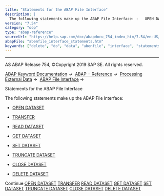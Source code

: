 ```yaml
---
title: "Statements for the ABAP File Interface"
description: |
  The following statements make up the ABAP File Interface: -   OPEN DATASET(https://help.sap.com/doc/abapdocu_754_index_htm/7.54/en-US/abapopen_dataset.htm) -   TRANSFER(https://help.sap.com/doc/abapdocu_754_index_htm/7.54/en-US/abaptransfer.htm) -   READ DATASET(https://help.sap.com/doc/abapdo
version: "7.54"
category: "oop"
type: "abap-reference"
sourceUrl: "https://help.sap.com/doc/abapdocu_754_index_htm/7.54/en-US/abenfile_interface_statements.htm"
abapFile: "abenfile_interface_statements.htm"
keywords: ["delete", "do", "data", "abenfile", "interface", "statements"]
---
```


* * *

AS ABAP Release 754, ©Copyright 2019 SAP SE. All rights reserved.

[ABAP Keyword Documentation](https://help.sap.com/doc/abapdocu_754_index_htm/7.54/en-US/abenabap.htm) →  [ABAP − Reference](https://help.sap.com/doc/abapdocu_754_index_htm/7.54/en-US/abenabap_reference.htm) →  [Processing External Data](https://help.sap.com/doc/abapdocu_754_index_htm/7.54/en-US/abenabap_language_external_data.htm) →  [ABAP File Interface](https://help.sap.com/doc/abapdocu_754_index_htm/7.54/en-US/abenabap_language_files.htm) → 

Statements for the ABAP File Interface

The following statements make up the ABAP File Interface:

-   [OPEN DATASET](https://help.sap.com/doc/abapdocu_754_index_htm/7.54/en-US/abapopen_dataset.htm)
    

-   [TRANSFER](https://help.sap.com/doc/abapdocu_754_index_htm/7.54/en-US/abaptransfer.htm)
    

-   [READ DATASET](https://help.sap.com/doc/abapdocu_754_index_htm/7.54/en-US/abapread_dataset.htm)
    

-   [GET DATASET](https://help.sap.com/doc/abapdocu_754_index_htm/7.54/en-US/abapget_dataset.htm)
    

-   [SET DATASET](https://help.sap.com/doc/abapdocu_754_index_htm/7.54/en-US/abapset_dataset.htm)
    

-   [TRUNCATE DATASET](https://help.sap.com/doc/abapdocu_754_index_htm/7.54/en-US/abaptruncate.htm)
    

-   [CLOSE DATASET](https://help.sap.com/doc/abapdocu_754_index_htm/7.54/en-US/abapclose_dataset.htm)
    

-   [DELETE DATASET](https://help.sap.com/doc/abapdocu_754_index_htm/7.54/en-US/abapdelete_dataset.htm)

Continue
[OPEN DATASET](https://help.sap.com/doc/abapdocu_754_index_htm/7.54/en-US/abapopen_dataset.htm)
[TRANSFER](https://help.sap.com/doc/abapdocu_754_index_htm/7.54/en-US/abaptransfer.htm)
[READ DATASET](https://help.sap.com/doc/abapdocu_754_index_htm/7.54/en-US/abapread_dataset.htm)
[GET DATASET](https://help.sap.com/doc/abapdocu_754_index_htm/7.54/en-US/abapget_dataset.htm)
[SET DATASET](https://help.sap.com/doc/abapdocu_754_index_htm/7.54/en-US/abapset_dataset.htm)
[TRUNCATE DATASET](https://help.sap.com/doc/abapdocu_754_index_htm/7.54/en-US/abaptruncate.htm)
[CLOSE DATASET](https://help.sap.com/doc/abapdocu_754_index_htm/7.54/en-US/abapclose_dataset.htm)
[DELETE DATASET](https://help.sap.com/doc/abapdocu_754_index_htm/7.54/en-US/abapdelete_dataset.htm)